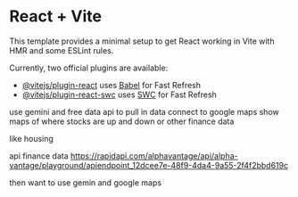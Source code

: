 # React + Vite

This template provides a minimal setup to get React working in Vite with HMR and some ESLint rules.

Currently, two official plugins are available:

- [@vitejs/plugin-react](https://github.com/vitejs/vite-plugin-react/blob/main/packages/plugin-react/README.md) uses [Babel](https://babeljs.io/) for Fast Refresh
- [@vitejs/plugin-react-swc](https://github.com/vitejs/vite-plugin-react-swc) uses [SWC](https://swc.rs/) for Fast Refresh


 use gemini and free data api to pull in data connect to google maps 
 show maps of where stocks are up and down or other finance data 

 like housing 

 api finance data
 https://rapidapi.com/alphavantage/api/alpha-vantage/playground/apiendpoint_12dcee7e-48f9-4da4-9a55-2f4f2bbd619c


 then want to use gemin and google maps 